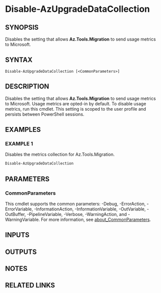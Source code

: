 ﻿---
external help file: Az.Tools.Migration-help.xml
Module Name: az.tools.migration
online version:
schema: 2.0.0
---

# Disable-AzUpgradeDataCollection

## SYNOPSIS
Disables the setting that allows **Az.Tools.Migration** to send usage metrics to Microsoft.

## SYNTAX

```
Disable-AzUpgradeDataCollection [<CommonParameters>]
```

## DESCRIPTION

Disables the setting that allows **Az.Tools.Migration** to send usage metrics to Microsoft. Usage
metrics are opted-in by default. To disable usage metrics, run this cmdlet. This setting is scoped
to the user profile and persists between PowerShell sessions.

## EXAMPLES

### EXAMPLE 1

Disables the metrics collection for Az.Tools.Migration.

```powershell
Disable-AzUpgradeDataCollection
```

## PARAMETERS

### CommonParameters

This cmdlet supports the common parameters: -Debug, -ErrorAction, -ErrorVariable,
-InformationAction, -InformationVariable, -OutVariable, -OutBuffer, -PipelineVariable, -Verbose,
-WarningAction, and -WarningVariable. For more information, see
[about_CommonParameters](http://go.microsoft.com/fwlink/?LinkID=113216).

## INPUTS

## OUTPUTS

## NOTES

## RELATED LINKS
